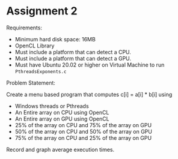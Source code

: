 # Assignment 2

Requirements:
- Minimum hard disk space: 16MB
- OpenCL Library
- Must include a platform that can detect a CPU.
- Must include a platform that can detect a GPU.
- Must have Ubuntu 20.02 or higher on Virtual Machine to run `PthreadsExponents.c`

Problem Statement:

Create a menu based program that computes c[i] = a[i] * b[i] using
- Windows threads or Pthreads
- An Entire array on CPU using OpenCL
- An Entire array on GPU using OpenCL
- 25% of the array on CPU and 75% of the array on GPU
- 50% of the array on CPU and 50% of the array on GPU
- 75% of the array on CPU and 25% of the array on GPU

Record and graph average execution times.